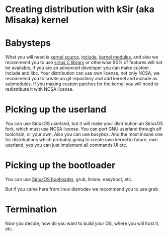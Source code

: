 # Creating distribution with kSir (aka Misaka) kernel

# Babysteps

What you will need is [kernel source](../kernel/), [include](https://github.com/Gamma-Microsystems/include), [kernel modules](../modules), and also we recommend you to use [sirius C library](https://github.com/Gamma-Microsystems/libc) or otherwise 90% of features will not be available, if you are an advanced developer you can make custom include and libc.
Your distribution can use own license, not only NCSA, we recommend you to create an git repository and add kernel and include as submodules.
If you making custom patches for the kernel you will need to redistribute it with NCSA license.

# Picking up the userland
You can use SiriusOS userland, but it will make your distribution an SiriusOS fork, which must use NCSA license.
You can port GNU userland through elf toolchain, or your own.
Also you can use busybox.
And the most insane one for distributions which probably going to create own kernel in future, own userland, yes you can just implement all commands UI etc.

# Picking up the bootloader
You can use [SiriusOS bootloader](../boot), grub, limine, easyboot, etc.

But if you came here from linux distrodev we recommend you to use grub

# Termination
Now you decide, how do you want to build your OS, where you will host it, etc.
